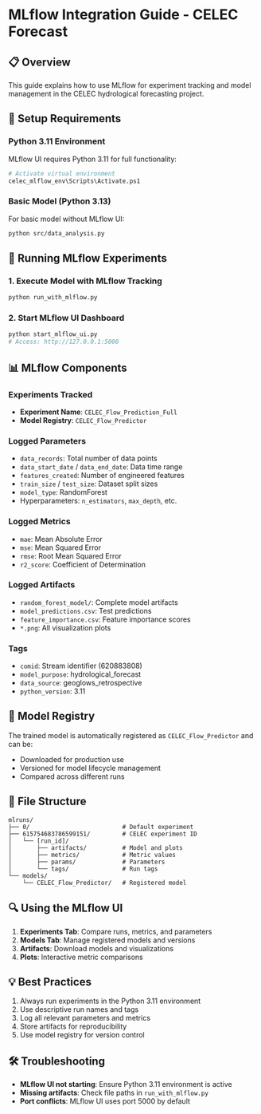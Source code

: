 # MLflow Integration Guide - CELEC Forecast

## 📋 Overview
This guide explains how to use MLflow for experiment tracking and model management in the CELEC hydrological forecasting project.

## 🔧 Setup Requirements

### Python 3.11 Environment
MLflow UI requires Python 3.11 for full functionality:
```bash
# Activate virtual environment
celec_mlflow_env\Scripts\Activate.ps1
```

### Basic Model (Python 3.13)
For basic model without MLflow UI:
```bash
python src/data_analysis.py
```

## 🚀 Running MLflow Experiments

### 1. Execute Model with MLflow Tracking
```bash
python run_with_mlflow.py
```

### 2. Start MLflow UI Dashboard
```bash
python start_mlflow_ui.py
# Access: http://127.0.0.1:5000
```

## 📊 MLflow Components

### Experiments Tracked
- **Experiment Name**: `CELEC_Flow_Prediction_Full`
- **Model Registry**: `CELEC_Flow_Predictor`

### Logged Parameters
- `data_records`: Total number of data points
- `data_start_date` / `data_end_date`: Data time range
- `features_created`: Number of engineered features
- `train_size` / `test_size`: Dataset split sizes
- `model_type`: RandomForest
- Hyperparameters: `n_estimators`, `max_depth`, etc.

### Logged Metrics
- `mae`: Mean Absolute Error
- `mse`: Mean Squared Error  
- `rmse`: Root Mean Squared Error
- `r2_score`: Coefficient of Determination

### Logged Artifacts
- `random_forest_model/`: Complete model artifacts
- `model_predictions.csv`: Test predictions
- `feature_importance.csv`: Feature importance scores
- `*.png`: All visualization plots

### Tags
- `comid`: Stream identifier (620883808)
- `model_purpose`: hydrological_forecast
- `data_source`: geoglows_retrospective
- `python_version`: 3.11

## 🎯 Model Registry

The trained model is automatically registered as `CELEC_Flow_Predictor` and can be:
- Downloaded for production use
- Versioned for model lifecycle management
- Compared across different runs

## 📁 File Structure
```
mlruns/
├── 0/                          # Default experiment
├── 615754683786599151/         # CELEC experiment ID
│   └── [run_id]/
│       ├── artifacts/          # Model and plots
│       ├── metrics/            # Metric values
│       ├── params/             # Parameters
│       └── tags/               # Run tags
└── models/
    └── CELEC_Flow_Predictor/   # Registered model
```

## 🔍 Using the MLflow UI

1. **Experiments Tab**: Compare runs, metrics, and parameters
2. **Models Tab**: Manage registered models and versions
3. **Artifacts**: Download models and visualizations
4. **Plots**: Interactive metric comparisons

## 💡 Best Practices

1. Always run experiments in the Python 3.11 environment
2. Use descriptive run names and tags
3. Log all relevant parameters and metrics
4. Store artifacts for reproducibility
5. Use model registry for version control

## 🛠️ Troubleshooting

- **MLflow UI not starting**: Ensure Python 3.11 environment is active
- **Missing artifacts**: Check file paths in `run_with_mlflow.py`
- **Port conflicts**: MLflow UI uses port 5000 by default